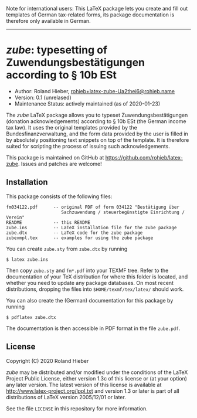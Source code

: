 <!-- SPDX-License-Identifier: LPPL-1.3c -->

Note for international users: This LaTeX package lets you create and fill out
templates of German tax-related forms, its package documentation is therefore
only available in German.

----

*zube*: typesetting of Zuwendungsbestätigungen according to § 10b ESt
=====================================================================

* Author:  Roland Hieber, <rohieb+latex-zube-Ua2thei6@rohieb.name>
* Version: 0.1 (unrelased)
* Maintenance Status: actively maintained (as of 2020-01-23)

The *zube* LaTeX package allows you to typeset Zuwendungsbestätigungen (donation
acknowledgements) according to § 10b ESt (the German income tax law).  It uses
the original templates provided by the Bundesfinanzverwaltung, and the form data
provided by the user is filled in by absolutely positioning text snippets on
top of the template.  It is therefore suited for scripting the process of
issuing such acknowledgements.

This package is maintained on GitHub at <https://github.com/rohieb/latex-zube>.
Issues and patches are welcome!


Installation
------------

This package consists of the following files:

    fm034122.pdf      -- original PDF of form 034122 "Bestätigung über
                         Sachzuwendung / steuerbegünstigte Einrichtung / Verein"
    README            -- this README
    zube.ins          -- LaTeX installation file for the zube package
    zube.dtx          -- LaTeX code for the zube package
    zubexmpl.tex      -- examples for using the zube package

You can create `zube.sty` from `zube.dtx` by running

    $ latex zube.ins

Then copy `zube.sty` and `fm*.pdf` into your TEXMF tree. Refer to the
documentation of your TeX distribution for where this folder is located, and
whether you need to update any package databases.  On most recent distributions,
dropping the files into `$HOME/texmf/tex/latex/` should work.

You can also create the (German) documentation for this package by running

    $ pdflatex zube.dtx

The documentation is then accessible in PDF format in the file `zube.pdf`.


License
-------

Copyright (C) 2020 Roland Hieber

*zube* may be distributed and/or modified under the conditions of the LaTeX
Project Public License, either version 1.3c of this license or (at your option)
any later version.  The latest version of this license is available at
<http://www.latex-project.org/lppl.txt> and version 1.3 or later is part of all
distributions of LaTeX version 2005/12/01 or later.

See the file `LICENSE` in this repository for more information.
